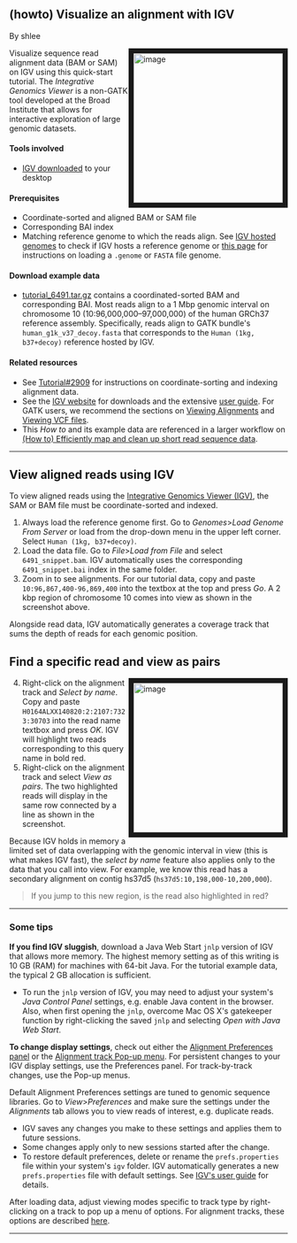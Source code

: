 ## (howto) Visualize an alignment with IGV

By shlee

<p><a name="top" id="top"></a></p>

<p><img src="https://us.v-cdn.net/5019796/uploads/FileUpload/c4/d9900bc2df5ef6ed48c9709bb16de9.png" height="270" border="9" alt="image" style="float: right;" class="embedImage-img importedEmbed-img"></img></p>

<p>Visualize sequence read alignment data (BAM or SAM) on IGV using this quick-start tutorial. The <em>Integrative Genomics Viewer</em> is a non-GATK tool developed at the Broad Institute that allows for interactive exploration of large genomic datasets.</p>

<h4>Tools involved</h4>

<ul><li><a rel="nofollow" href="https://software.broadinstitute.org/software/igv/download">IGV downloaded</a> to your desktop</li>
</ul><h4>Prerequisites</h4>

<ul><li>Coordinate-sorted and aligned BAM or SAM file</li>
<li>Corresponding BAI index</li>
<li>Matching reference genome to which the reads align. See <a rel="nofollow" href="https://www.broadinstitute.org/igv/Genomes">IGV hosted genomes</a> to check if IGV hosts a reference genome or <a rel="nofollow" href="https://www.broadinstitute.org/software/igv/LoadGenome">this page</a> for instructions on loading a <code class="code codeInline" spellcheck="false">.genome</code> or <code class="code codeInline" spellcheck="false">FASTA</code> file genome.</li>
</ul><h4>Download example data</h4>

<ul><li><a rel="nofollow" href="https://drive.google.com/file/d/0BzI1CyccGsZiYm14LU9YZmhUVzg/view?usp=sharing">tutorial_6491.tar.gz</a> contains a coordinated-sorted BAM and corresponding BAI. Most reads align to a 1 Mbp genomic interval on chromosome 10 (10:96,000,000–97,000,000) of the human GRCh37 reference assembly. Specifically, reads align to GATK bundle's <code class="code codeInline" spellcheck="false">human_g1k_v37_decoy.fasta</code> that corresponds to the <code class="code codeInline" spellcheck="false">Human (1kg, b37+decoy)</code> reference hosted by IGV.</li>
</ul><h4>Related resources</h4>

<ul><li>See <a rel="nofollow" href="http://gatkforums.broadinstitute.org/discussion/2909/">Tutorial#2909</a> for instructions on coordinate-sorting and indexing alignment data.</li>
<li>See the <a rel="nofollow" href="https://www.broadinstitute.org/igv/">IGV website</a> for downloads and the extensive <a rel="nofollow" href="http://www.broadinstitute.org/software/igv/home">user guide</a>. For GATK users, we recommend the sections on <a rel="nofollow" href="http://www.broadinstitute.org/software/igv/AlignmentData">Viewing Alignments</a> and <a rel="nofollow" href="http://www.broadinstitute.org/software/igv/viewing_vcf_files">Viewing VCF files</a>.</li>
<li>This <em>How to</em> and its example data are referenced in a larger workflow on <a rel="nofollow" href="http://gatkforums.broadinstitute.org/discussion/6483">(How to) Efficiently map and clean up short read sequence data</a>.</li>
</ul><hr></hr><h2>View aligned reads using IGV</h2>

<p>To view aligned reads using the <a rel="nofollow" href="http://www.broadinstitute.org/igv/">Integrative Genomics Viewer (IGV)</a>, the SAM or BAM file must be coordinate-sorted and indexed.</p>

<ol><li>Always load the reference genome first. Go to <em>Genomes</em>&gt;<em>Load Genome From Server</em> or load from the drop-down menu in the upper left corner. Select <code class="code codeInline" spellcheck="false">Human (1kg, b37+decoy)</code>.</li>
<li>Load the data file. Go to <em>File</em>&gt;<em>Load from File</em> and select <code class="code codeInline" spellcheck="false">6491_snippet.bam</code>. IGV automatically uses the corresponding <code class="code codeInline" spellcheck="false">6491_snippet.bai</code> index in the same folder.</li>
<li>Zoom in to see alignments. For our tutorial data, copy and paste <code class="code codeInline" spellcheck="false">10:96,867,400-96,869,400</code> into the textbox at the top and press <em>Go</em>. A 2 kbp region of chromosome 10 comes into view as shown in the screenshot above.</li>
</ol><p>Alongside read data, IGV automatically generates a coverage track that sums the depth of reads for each genomic position.</p>

<h2>Find a specific read and view as pairs</h2>

<p><img src="https://us.v-cdn.net/5019796/uploads/FileUpload/46/7099cda7db1c1281fa9c7078982e78.png" height="270" border="9" alt="image" style="float: right;" class="embedImage-img importedEmbed-img"></img></p>

<ol start="4"><li>Right-click on the alignment track and <em>Select by name</em>. Copy and paste <code class="code codeInline" spellcheck="false">H0164ALXX140820:2:2107:7323:30703</code> into the read name textbox and press <em>OK</em>. IGV will highlight two reads corresponding to this query name in bold red.</li>
<li>Right-click on the alignment track and select <em>View as pairs</em>. The two highlighted reads will display in the same row connected by a line as shown in the screenshot.</li>
</ol><p>Because IGV holds in memory a limited set of data overlapping with the genomic interval in view (this is what makes IGV fast), the <em>select by name</em> feature also applies only to the data that you call into view. For example, we know this read has a secondary alignment on contig hs37d5 (<code class="code codeInline" spellcheck="false">hs37d5:10,198,000-10,200,000</code>).</p>

<blockquote class="UserQuote blockquote"><div class="blockquote-content">
  <p class="blockquote-line">If you jump to this new region, is the read also highlighted in red?</p>
</div></blockquote>

<hr></hr><h3>Some tips</h3>

<p><strong>If you find IGV sluggish</strong>, download a Java Web Start <code class="code codeInline" spellcheck="false">jnlp</code> version of IGV that allows more memory. The highest memory setting as of this writing is 10 GB (RAM) for machines with 64-bit Java. For the tutorial example data, the typical 2 GB allocation is sufficient.</p>

<ul><li>To run the <code class="code codeInline" spellcheck="false">jnlp</code> version of IGV, you may need to adjust your system's <em>Java Control Panel</em> settings, e.g. enable Java content in the browser. Also, when first opening the <code class="code codeInline" spellcheck="false">jnlp</code>, overcome Mac OS X's gatekeeper function by right-clicking the saved <code class="code codeInline" spellcheck="false">jnlp</code> and selecting <em>Open</em> <em>with Java Web Start</em>.</li>
</ul><p><strong>To change display settings</strong>, check out either the <a rel="nofollow" href="http://www.broadinstitute.org/software/igv/Preferences#Alignments">Alignment Preferences panel</a> or the <a rel="nofollow" href="http://www.broadinstitute.org/software/igv/prefs.properties">Alignment track Pop-up menu</a>. For persistent changes to your IGV display settings, use the Preferences panel. For track-by-track changes, use the Pop-up menus.</p>

<p>Default Alignment Preferences settings are tuned to genomic sequence libraries. Go to <em>View</em>&gt;<em>Preferences</em> and make sure the settings under the <em>Alignments</em> tab allows you to view reads of interest, e.g. duplicate reads.</p>

<ul><li>IGV saves any changes you make to these settings and applies them to future sessions.</li>
<li>Some changes apply only to new sessions started after the change.</li>
<li>To restore default preferences, delete or rename the <code class="code codeInline" spellcheck="false">prefs.properties</code> file within your system's <code class="code codeInline" spellcheck="false">igv</code> folder. IGV automatically generates a new <code class="code codeInline" spellcheck="false">prefs.properties</code> file with default settings. See <a rel="nofollow" href="https://software.broadinstitute.org/software/igv/UserGuide">IGV's user guide</a> for details.</li>
</ul><p>After loading data, adjust viewing modes specific to track type by right-clicking on a track to pop up a menu of options. For alignment tracks, these options are described <a rel="nofollow" href="http://www.broadinstitute.org/software/igv/PopupMenus#AlignmentTrack">here</a>.</p>

<hr></hr>